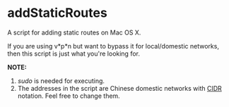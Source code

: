 # addStaticRoutes
A script for adding static routes on Mac OS X.

If you are using v\*p\*n but want to bypass it for local/domestic networks,
then this script is just what you're looking for.

**NOTE:**

1. *sudo* is needed for executing.
2. The addresses in the script are Chinese domestic networks with [CIDR](http://en.wikipedia.org/wiki/Classless_Inter-Domain_Routing) notation.
Feel free to change them.
